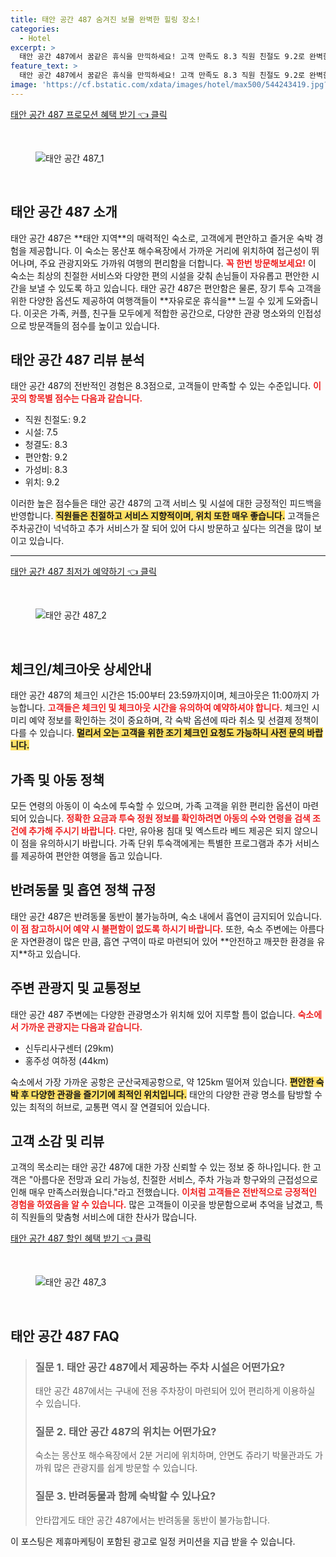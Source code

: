 ```yaml
---
title: 태안 공간 487 숨겨진 보물 완벽한 힐링 장소!
categories:
  - Hotel
excerpt: >
  태안 공간 487에서 꿈같은 휴식을 만끽하세요! 고객 만족도 8.3 직원 친절도 9.2로 완벽한 선택! 몽산포 해수욕장에서 2분 거리 최고의 위치와 편안함을 자랑합니다. 지금 이 멋진 경험을 예약하세요!
feature_text: >
  태안 공간 487에서 꿈같은 휴식을 만끽하세요! 고객 만족도 8.3 직원 친절도 9.2로 완벽한 선택! 몽산포 해수욕장에서 2분 거리 최고의 위치와 편안함을 자랑합니다. 지금 이 멋진 경험을 예약하세요!
image: 'https://cf.bstatic.com/xdata/images/hotel/max500/544243419.jpg?k=15ebde292ceb16e6bfed8b1079c91059f3e458d183b0b6851f1c8183713dc0dc&o=&hp=1'
---
```


<p><a class="modoo-button" href="https://tinyurl.com/2yrzdxzn" rel="nofollow noopener">태안 공간 487 프로모션 혜택 받기 👈 클릭</a></p><br/>
<figure class="image"><img alt="태안 공간 487_1" src="https://cf.bstatic.com/xdata/images/hotel/max1024x768/544243416.jpg?k=b8c3c60885bcddb97aed7a75b5c0dda27b1aeb3621edae8947df90c7077bc7b4&amp;o=&amp;hp=1"/></figure><br/>

<h2 id="태안_공간_487_소개">태안 공간 487 소개</h2>
<p>태안 공간 487은 **태안 지역**의 매력적인 숙소로, 고객에게 편안하고 즐거운 숙박 경험을 제공합니다. 이 숙소는 몽산포 해수욕장에서 가까운 거리에 위치하여 접근성이 뛰어나며, 주요 관광지와도 가까워 여행의 편리함을 더합니다. <b><span style="color: #ee2323;">꼭 한번 방문해보세요!</span></b> 이 숙소는 최상의 친절한 서비스와 다양한 편의 시설을 갖춰 손님들이 자유롭고 편안한 시간을 보낼 수 있도록 하고 있습니다. 태안 공간 487은 편안함은 물론, 장기 투숙 고객을 위한 다양한 옵션도 제공하여 여행객들이 **자유로운 휴식을** 느낄 수 있게 도와줍니다. 이곳은 가족, 커플, 친구들 모두에게 적합한 공간으로, 다양한 관광 명소와의 인접성으로 방문객들의 점수를 높이고 있습니다.</p>
<h2 id="태안_공간_487_리뷰_분석">태안 공간 487 리뷰 분석</h2>
<p>태안 공간 487의 전반적인 경험은 8.3점으로, 고객들이 만족할 수 있는 수준입니다. <b><span style="color: #ee2323;">이 곳의 항목별 점수는 다음과 같습니다.</span></b></p>
<ul>
<li>직원 친절도: 9.2</li>
<li>시설: 7.5</li>
<li>청결도: 8.3</li>
<li>편안함: 9.2</li>
<li>가성비: 8.3</li>
<li>위치: 9.2</li>
</ul>
<p>이러한 높은 점수들은 태안 공간 487의 고객 서비스 및 시설에 대한 긍정적인 피드백을 반영합니다. <b><span style="background-color: #ffe066;">직원들은 친절하고 서비스 지향적이며, 위치 또한 매우 좋습니다.</span></b> 고객들은 주차공간이 넉넉하고 추가 서비스가 잘 되어 있어 다시 방문하고 싶다는 의견을 많이 보이고 있습니다.</p>
<hr/>
<p><a class="modoo-button" href="https://tinyurl.com/2yrzdxzn" rel="nofollow noopener">태안 공간 487 최저가 예약하기 👈 클릭</a></p><br/>
<figure class="image"><img alt="태안 공간 487_2" src="https://cf.bstatic.com/xdata/images/hotel/max500/544243419.jpg?k=15ebde292ceb16e6bfed8b1079c91059f3e458d183b0b6851f1c8183713dc0dc&amp;o=&amp;hp=1"/></figure><br/>
<h2 id="체크인_체크아웃_상세안내">체크인/체크아웃 상세안내</h2>
<p>태안 공간 487의 체크인 시간은 15:00부터 23:59까지이며, 체크아웃은 11:00까지 가능합니다. <b><span style="color: #ee2323;">고객들은 체크인 및 체크아웃 시간을 유의하여 예약하셔야 합니다.</span></b> 체크인 시 미리 예약 정보를 확인하는 것이 중요하며, 각 숙박 옵션에 따라 취소 및 선결제 정책이 다를 수 있습니다. <b><span style="background-color: #ffe066;">멀리서 오는 고객을 위한 조기 체크인 요청도 가능하니 사전 문의 바랍니다.</span></b></p>
<h2 id="가족_및_아동_정책">가족 및 아동 정책</h2>
<p>모든 연령의 아동이 이 숙소에 투숙할 수 있으며, 가족 고객을 위한 편리한 옵션이 마련되어 있습니다. <b><span style="color: #ee2323;">정확한 요금과 투숙 정원 정보를 확인하려면 아동의 수와 연령을 검색 조건에 추가해 주시기 바랍니다.</span></b> 다만, 유아용 침대 및 엑스트라 베드 제공은 되지 않으니 이 점을 유의하시기 바랍니다. 가족 단위 투숙객에게는 특별한 프로그램과 추가 서비스를 제공하여 편안한 여행을 돕고 있습니다.</p>
<h2 id="반려동물_및_흡연_정책_규정">반려동물 및 흡연 정책 규정</h2>
<p>태안 공간 487은 반려동물 동반이 불가능하며, 숙소 내에서 흡연이 금지되어 있습니다. <b><span style="color: #ee2323;">이 점 참고하시어 예약 시 불편함이 없도록 하시기 바랍니다.</span></b> 또한, 숙소 주변에는 아름다운 자연환경이 많은 만큼, 흡연 구역이 따로 마련되어 있어 **안전하고 깨끗한 환경을 유지**하고 있습니다.</p>
<h2 id="주변_관광지_및_교통정보">주변 관광지 및 교통정보</h2>
<p>태안 공간 487 주변에는 다양한 관광명소가 위치해 있어 지루할 틈이 없습니다. <b><span style="color: #ee2323;">숙소에서 가까운 관광지는 다음과 같습니다.</span></b></p>
<ul>
<li>신두리사구센터 (29km)</li>
<li>홍주성 여하정 (44km)</li>
</ul>
<p>숙소에서 가장 가까운 공항은 군산국제공항으로, 약 125km 떨어져 있습니다. <b><span style="background-color: #ffe066;">편안한 숙박 후 다양한 관광을 즐기기에 최적인 위치입니다.</span></b> 태안의 다양한 관광 명소를 탐방할 수 있는 최적의 허브로, 교통편 역시 잘 연결되어 있습니다.</p>
<h2 id="고객_소감_및_리뷰">고객 소감 및 리뷰</h2>
<p>고객의 목소리는 태안 공간 487에 대한 가장 신뢰할 수 있는 정보 중 하나입니다. 한 고객은 "아름다운 전망과 요리 가능성, 친절한 서비스, 주차 가능과 항구와의 근접성으로 인해 매우 만족스러웠습니다."라고 전했습니다. <b><span style="color: #ee2323;">이처럼 고객들은 전반적으로 긍정적인 경험을 하였음을 알 수 있습니다.</span></b> 많은 고객들이 이곳을 방문함으로써 추억을 남겼고, 특히 직원들의 맞춤형 서비스에 대한 찬사가 많습니다.</p>

<p><a class="modoo-button" href="https://tinyurl.com/2yrzdxzn" rel="nofollow noopener">태안 공간 487 할인 혜택 받기 👈 클릭</a></p><br>

<figure class="image"><img src="https://cf.bstatic.com/xdata/images/hotel/max500/544243417.jpg?k=e386f7e61862d195bff4295b7c3a4baaf631e8ae81ecd75c8163457213844d70&o=&hp=1" alt="태안 공간 487_3"></figure><br>
<h2 id="태안 공간 487_FAQ">태안 공간 487 FAQ</h2>
<div itemscope="" itemtype="https://schema.org/FAQPage"> 
<blockquote> 
<div itemscope="" itemprop="mainEntity" itemtype="https://schema.org/Question"> 
<h3 id="질문_1" itemprop="name">질문 1. 태안 공간 487에서 제공하는 주차 시설은 어떤가요?</h3> 
<div itemscope="" itemprop="acceptedAnswer" itemtype="https://schema.org/Answer"> 
<span itemprop="text"> <p>태안 공간 487에서는 구내에 전용 주차장이 마련되어 있어 편리하게 이용하실 수 있습니다.</p> </span> 
</div> 
</div> 

<div itemscope="" itemprop="mainEntity" itemtype="https://schema.org/Question"> 
<h3 id="질문_2" itemprop="name">질문 2. 태안 공간 487의 위치는 어떤가요?</h3> 
<div itemscope="" itemprop="acceptedAnswer" itemtype="https://schema.org/Answer"> 
<span itemprop="text"> <p>숙소는 몽산포 해수욕장에서 2분 거리에 위치하며, 안면도 쥬라기 박물관과도 가까워 많은 관광지를 쉽게 방문할 수 있습니다.</p> </span> 
</div> 
</div> 

<div itemscope="" itemprop="mainEntity" itemtype="https://schema.org/Question"> 
<h3 id="질문_3" itemprop="name">질문 3. 반려동물과 함께 숙박할 수 있나요?</h3> 
<div itemscope="" itemprop="acceptedAnswer" itemtype="https://schema.org/Answer"> 
<span itemprop="text"> <p>안타깝게도 태안 공간 487에서는 반려동물 동반이 불가능합니다.</p> </span> 
</div> 
</div> 
</blockquote> 
</div><p>이 포스팅은 제휴마케팅이 포함된 광고로 일정 커미션을 지급 받을 수 있습니다.</p>

